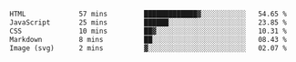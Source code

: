 <!--START_SECTION:waka-->

```txt
HTML             57 mins         █████████████▓░░░░░░░░░░░   54.65 %
JavaScript       25 mins         ██████░░░░░░░░░░░░░░░░░░░   23.85 %
CSS              10 mins         ██▓░░░░░░░░░░░░░░░░░░░░░░   10.31 %
Markdown         8 mins          ██░░░░░░░░░░░░░░░░░░░░░░░   08.43 %
Image (svg)      2 mins          ▓░░░░░░░░░░░░░░░░░░░░░░░░   02.07 %
```

<!--END_SECTION:waka-->